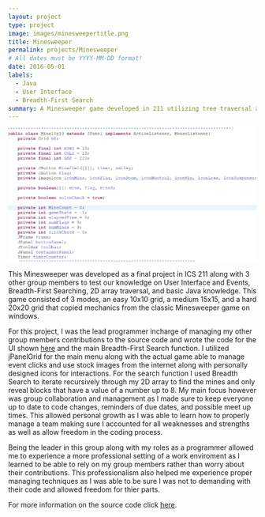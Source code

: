 ```yaml
---
layout: project
type: project
image: images/minesweepertitle.png
title: Minesweeper
permalink: projects/Minesweeper
# All dates must be YYYY-MM-DD format!
date: 2016-05-01
labels:
  - Java
  - User Interface
  - Breadth-First Search
summary: A Minesweeper game developed in 211 utilizing tree traversal and User Interface
---
```


<img class="ui medium right floated rounded image" src="../images/minesweeper.png">

This Minesweeper was developed as a final project in ICS 211 along with 3 other group members to test our knowledge on User Interface and Events, Breadth-First Searching, 2D array traversal, and basic Java knowledge. This game consisted of 3 modes, an easy 10x10 grid, a medium 15x15, and a hard 20x20 grid that copied mechanics from the classic Minesweeper game on windows. 

For this project, I was the lead programmer incharge of managing my other group members contributions to the source code and wrote the code for the UI shown [here](https://youtu.be/hz9P9J7P4Wc) and the main Breadth-First Search function. I utilized jPanelGrid for the main menu along with the actual game able to manage event clicks and use stock images from the internet along with personally designed icons for interactions. For the search function I used Breadth Search to iterate recursively through my 2D array to find the mines and only reveal blocks that have a value of a number up to 8. My main focus however was group collaboration and management as I made sure to keep everyone up to date to code changes, reminders of due dates, and possible meet up times. This allowed personal growth as I was able to learn how to properly manage a team making sure I accounted for all weaknesses and strengths as well as allow freedom in the coding process.

Being the leader in this group along with my roles as a programmer allowed me to experience a more professional setting of a work enviroment as I learned to be able to rely on my group members rather than worry about their contributions. This professionalism also helped me experience proper managing techniques as I was able to be sure I was not to demanding with their code and allowed freedom for thier parts.

For more information on the source code click [here](https://github.com/kainyogi/Minesweeper).
 
